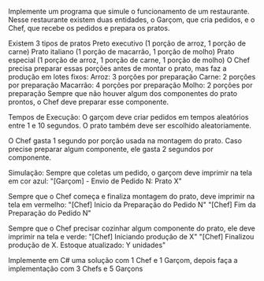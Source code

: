 Implemente um programa que simule o funcionamento de um restaurante. Nesse restaurante existem duas entidades, o Garçom, que cria pedidos, e o Chef, que recebe os pedidos e prepara os pratos.

Existem 3 tipos de pratos
Preto executivo (1 porção de arroz, 1 porção de carne)
Prato italiano (1 porção de macarrão, 1 porção de molho)
Prato especial (1 porção de arroz, 1 porção de carne, 1 porção de molho)
O Chef precisa preparar essas porções antes de montar o prato, mas faz a produção em lotes fixos:
Arroz: 3 porções por preparação
Carne: 2 porções por preparação
Macarrão: 4 porções por preparação
Molho: 2 porções por preparação
Sempre que não houver algum dos componentes do prato prontos, o Chef deve preparar esse componente.

Tempos de Execução:
O garçom deve criar pedidos em tempos aleatórios entre 1 e 10 segundos. O prato também deve ser escolhido aleatoriamente.

O Chef gasta 1 segundo por porção usada na montagem do prato. Caso precise preparar algum componente, ele gasta 2 segundos por componente.

Simulação:
Sempre que coletas um pedido, o garçom deve imprimir na tela em cor azul:
"[Garçom] - Envio de Pedido N: Prato X"

Sempre que o Chef começa e finaliza montagem do prato, deve imprimir na tela em vermelho:
"[Chef] Inicio da Preparação do Pedido N"
"[Chef] Fim da Preparação do Pedido N"

Sempre que o Chef precisar cozinhar algum componente do prato, ele deve imprimir na tela e verde:
"[Chef] Iniciando produção de X"
"[Chef] Finalizou produção de X. Estoque atualizado: Y unidades"

Implemente em C# uma solução com 1 Chef e 1 Garçom, depois faça a implementação com 3 Chefs e 5 Garçons
